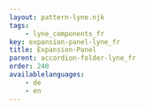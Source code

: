 ```yaml
---
layout: pattern-lyne.njk
tags: 
    - lyne_components_fr
key: expansion-panel-lyne_fr
title: Expansion-Panel
parent: accordion-folder-lyne_fr
order: 240
availablelanguages: 
    - de
    - en
---
```


